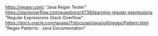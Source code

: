 https://regexr.com/ "Java Regex Tester"
https://stackoverflow.com/questions/4736/learning-regular-expressions "Regular Expressions Stack Overflow"
https://docs.oracle.com/javase/7/docs/api/java/util/regex/Pattern.html "Regex Patterns : Java Documentation"

